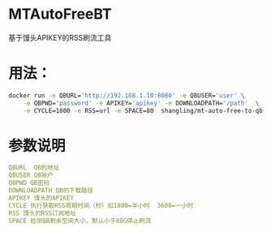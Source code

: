 # MTAutoFreeBT
基于馒头APIKEY的RSS刷流工具

# 用法：
```bash
docker run -e QBURL='http://192.168.1.10:8080' -e QBUSER='user' \
    -e QBPWD='password' -e APIKEY='apikey' -e DOWNLOADPATH='/path'  \
    -e CYCLE=1800 -e RSS=url -e SPACE=80  shangling/mt-auto-free-to-qb:latest
```

# 参数说明
```yaml
QBURL  QB的地址
QBUSER QB账户
QBPWD QB密码
DOWNLOADPATH QB的下载路径
APIKEY 馒头的APIKEY
CYCLE 执行获取RSS周期时间（秒）如1800=半小时  3600=一小时
RSS 馒头的RSS订阅地址
SPACE 检测QB剩余空间大小，默认小于80G停止刷流
```
